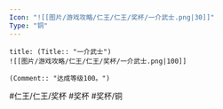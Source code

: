 ```yaml
---
Icon: "![[图片/游戏攻略/仁王/仁王/奖杯/一介武士.png|30]]"
Type: "铜"
---
```

```ad-common-bronze-trophy
title: (Title:: "一介武士")
![[图片/游戏攻略/仁王/仁王/奖杯/一介武士.png|100]]

(Comment:: "达成等级100。")
```

#仁王/仁王/奖杯 #奖杯 #奖杯/铜
